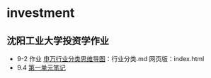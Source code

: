 # investment
## 沈阳工业大学投资学作业
- 9-2 作业 [申万行业分类思维导图](https://github.com/sam-lizy/investment/blob/main/%E8%A1%8C%E4%B8%9A%E5%88%86%E7%B1%BB.md)：行业分类.md 网页版：index.html 
- 9.4 [第一单元笔记](https://github.com/sam-lizy/investment/blob/main/%E7%AC%AC%E4%B8%80%E5%8D%95%E5%85%83%E7%AC%94%E8%AE%B0.md)
